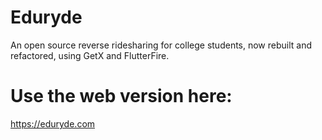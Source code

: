 # Eduryde

An open source reverse ridesharing for college students, now rebuilt and refactored, using GetX and FlutterFire.

# Use the web version here:

https://eduryde.com
